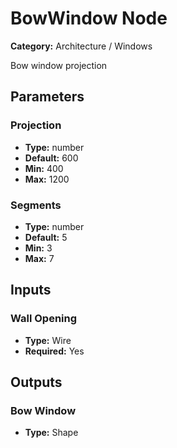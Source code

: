 
# BowWindow Node

**Category:** Architecture / Windows

Bow window projection

## Parameters


### Projection
- **Type:** number
- **Default:** 600
- **Min:** 400
- **Max:** 1200



### Segments
- **Type:** number
- **Default:** 5
- **Min:** 3
- **Max:** 7



## Inputs


### Wall Opening
- **Type:** Wire
- **Required:** Yes



## Outputs


### Bow Window
- **Type:** Shape




